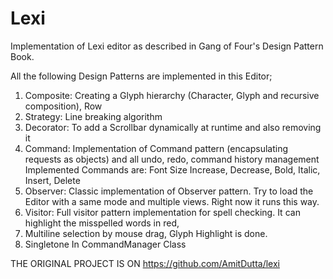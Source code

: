 Lexi
====

Implementation of Lexi editor as described in Gang of Four's Design Pattern Book.

All the following Design Patterns are implemented in this Editor;

1. Composite: Creating a Glyph hierarchy (Character, Glyph and recursive composition), Row
2. Strategy: Line breaking algorithm
3. Decorator: To add a Scrollbar dynamically at runtime and also removing it
4. Command: Implementation of Command pattern (encapsulating requests as objects) and all undo, redo, command history management
   Implemented Commands are: Font Size Increase, Decrease, Bold, Italic, Insert, Delete
5. Observer: Classic implementation of Observer pattern. Try to load the Editor with a same mode and multiple views. Right now it runs this way.
6. Visitor: Full visitor pattern implementation for spell checking. It can highlight the misspelled words in red,
7. Multiline selection by mouse drag, Glyph Highlight is done.
8. Singletone In CommandManager Class


THE ORIGINAL PROJECT IS ON https://github.com/AmitDutta/lexi


